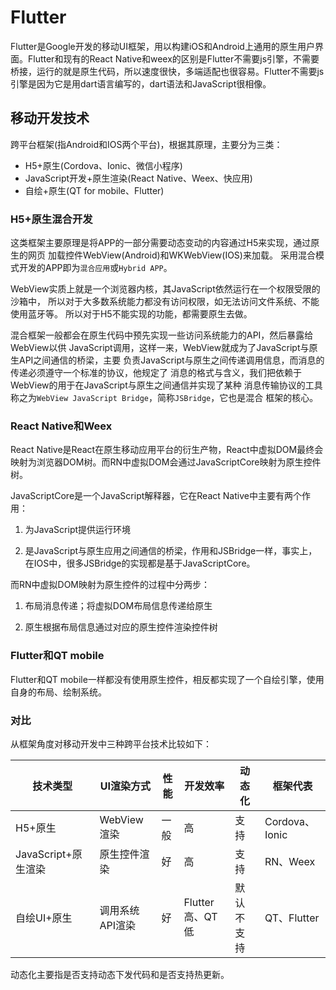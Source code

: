 # Flutter

Flutter是Google开发的移动UI框架，用以构建iOS和Android上通用的原生用户界面。Flutter和现有的React Native和weex的区别是Flutter不需要js引擎，不需要桥接，运行的就是原生代码，所以速度很快，多端适配也很容易。Flutter不需要js引擎是因为它是用dart语言编写的，dart语法和JavaScript很相像。

## 移动开发技术

跨平台框架(指Android和IOS两个平台)，根据其原理，主要分为三类：

- H5+原生(Cordova、Ionic、微信小程序)
- JavaScript开发+原生渲染(React Native、Weex、快应用)
- 自绘+原生(QT for mobile、Flutter)

### H5+原生混合开发

这类框架主要原理是将APP的一部分需要动态变动的内容通过H5来实现，通过原生的网页
加载控件WebView(Android)和WKWebView(IOS)来加载。
采用混合模式开发的APP即为`混合应用`或`Hybrid APP`。

WebView实质上就是一个浏览器内核，其JavaScript依然运行在一个权限受限的沙箱中，
所以对于大多数系统能力都没有访问权限，如无法访问文件系统、不能使用蓝牙等。
所以对于H5不能实现的功能，都需要原生去做。

混合框架一般都会在原生代码中预先实现一些访问系统能力的API，然后暴露给WebView以供
JavaScript调用，这样一来，WebView就成为了JavaScript与原生API之间通信的桥梁，主要
负责JavaScript与原生之间传递调用信息，而消息的传递必须遵守一个标准的协议，他规定了
消息的格式与含义，我们把依赖于WebView的用于在JavaScript与原生之间通信并实现了某种
消息传输协议的工具称之为`WebView JavaScript Bridge`，简称`JSBridge`，它也是混合
框架的核心。

### React Native和Weex

React Native是React在原生移动应用平台的衍生产物，React中虚拟DOM最终会映射为浏览器DOM树。而RN中虚拟DOM会通过JavaScriptCore映射为原生控件树。

JavaScriptCore是一个JavaScript解释器，它在React Native中主要有两个作用：

1. 为JavaScript提供运行环境

2. 是JavaScript与原生应用之间通信的桥梁，作用和JSBridge一样，事实上，在IOS中，很多JSBridge的实现都是基于JavaScriptCore。

而RN中虚拟DOM映射为原生控件的过程中分两步：

1. 布局消息传递；将虚拟DOM布局信息传递给原生

2. 原生根据布局信息通过对应的原生控件渲染控件树

### Flutter和QT mobile

Flutter和QT mobile一样都没有使用原生控件，相反都实现了一个自绘引擎，使用自身的布局、绘制系统。

### 对比

从框架角度对移动开发中三种跨平台技术比较如下：

技术类型 | UI渲染方式 | 性能 | 开发效率 | 动态化 | 框架代表
---|---|--|---|---|---|
H5+原生 | WebView渲染 | 一般 | 高 | 支持 | Cordova、Ionic
JavaScript+原生渲染 | 原生控件渲染 | 好 | 高 | 支持 | RN、Weex
自绘UI+原生 | 调用系统API渲染 | 好 | Flutter高、QT低 | 默认不支持 | QT、Flutter

动态化主要指是否支持动态下发代码和是否支持热更新。
